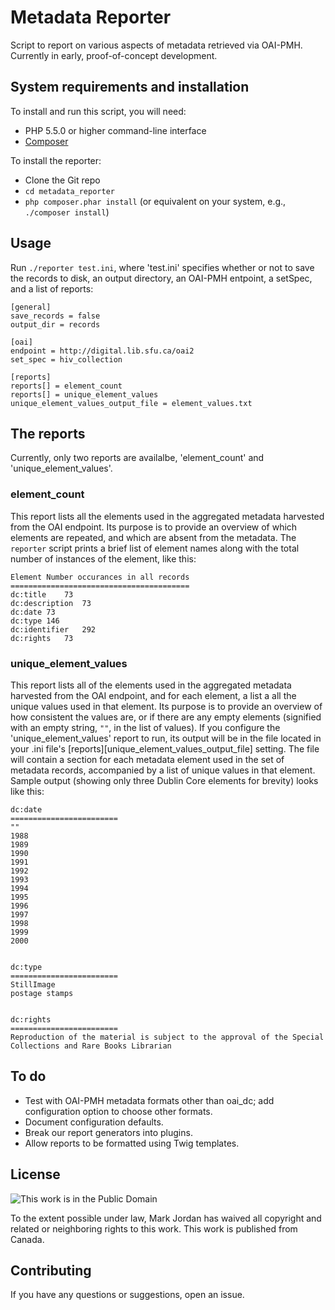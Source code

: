 # Metadata Reporter

Script to report on various aspects of metadata retrieved via OAI-PMH. Currently in early, proof-of-concept development.

## System requirements and installation

To install and run this script, you will need:

* PHP 5.5.0 or higher command-line interface
* [Composer](https://getcomposer.org)

To install the reporter:

* Clone the Git repo
* `cd metadata_reporter`
* `php composer.phar install` (or equivalent on your system, e.g., `./composer install`)

## Usage

Run `./reporter test.ini`, where 'test.ini' specifies whether or not to save the records to disk, an output directory, an OAI-PMH entpoint, a setSpec, and a list of reports:

```
[general]
save_records = false
output_dir = records

[oai]
endpoint = http://digital.lib.sfu.ca/oai2
set_spec = hiv_collection

[reports]
reports[] = element_count
reports[] = unique_element_values
unique_element_values_output_file = element_values.txt
```

## The reports

Currently, only two reports are availalbe, 'element_count' and 'unique_element_values'.

### element_count

This report lists all the elements used in the aggregated metadata harvested from the OAI endpoint. Its purpose is to provide an overview of which elements are repeated, and which are absent from the metadata. The `reporter` script prints a brief list of element names along with the total number of instances of the element, like this:

```
Element	Number occurances in all records
========================================
dc:title	73
dc:description	73
dc:date	73
dc:type	146
dc:identifier	292
dc:rights	73
```

### unique_element_values

This report lists all of the elements used in the aggregated metadata harvested from the OAI endpoint, and for each element, a list a all the unique values used in that element. Its purpose is to provide an overview of how consistent the values are, or if there are any empty elements (signified with an empty string, `""`, in the list of values). If you configure the 'unique_element_values' report to run, its output will be in the file located in your .ini file's [reports][unique_element_values_output_file] setting. The file will contain a section for each metadata element used in the set of metadata records, accompanied by a list of unique values in that element. Sample output (showing only three Dublin Core elements for brevity) looks like this:

```
dc:date
========================
""
1988
1989
1990
1991
1992
1993
1994
1995
1996
1997
1998
1999
2000


dc:type
========================
StillImage
postage stamps


dc:rights
========================
Reproduction of the material is subject to the approval of the Special Collections and Rare Books Librarian

```

## To do

* Test with OAI-PMH metadata formats other than oai_dc; add configuration option to choose other formats.
* Document configuration defaults.
* Break our report generators into plugins.
* Allow reports to be formatted using Twig templates.

## License

![This work is in the Public Domain](http://i.creativecommons.org/p/mark/1.0/88x31.png)

To the extent possible under law, Mark Jordan has waived all copyright and related or neighboring rights to this work. This work is published from Canada. 

## Contributing

If you have any questions or suggestions, open an issue.

